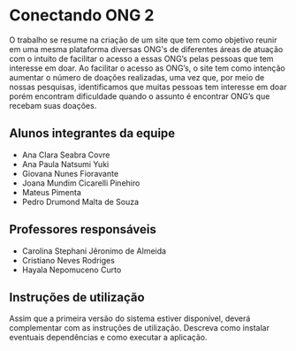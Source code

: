 # Conectando ONG 2
 O trabalho se resume na criação de um site que tem como objetivo reunir em uma mesma plataforma diversas ONG's de diferentes áreas de atuação com o intuito de facilitar o acesso a essas ONG’s pelas pessoas que tem interesse em doar.
    Ao facilitar o acesso as ONG’s, o site tem como intenção aumentar o número de doações realizadas, uma vez que, por meio de nossas pesquisas, identificamos que muitas pessoas tem interesse em doar porém encontram dificuldade quando o assunto é encontrar ONG’s que recebam suas doações.

## Alunos integrantes da equipe

* Ana Clara Seabra Covre
* Ana Paula Natsumi Yuki 
* Giovana Nunes Fioravante 
* Joana Mundim Cicarelli Pinehiro 
* Mateus Pimenta 
* Pedro Drumond Malta de Souza 

## Professores responsáveis

* Carolina Stephani Jêronimo de Almeida 
* Cristiano Neves Rodriges
* Hayala Nepomuceno Curto 

## Instruções de utilização

Assim que a primeira versão do sistema estiver disponível, deverá complementar com as instruções de utilização. Descreva como instalar eventuais dependências e como executar a aplicação.
